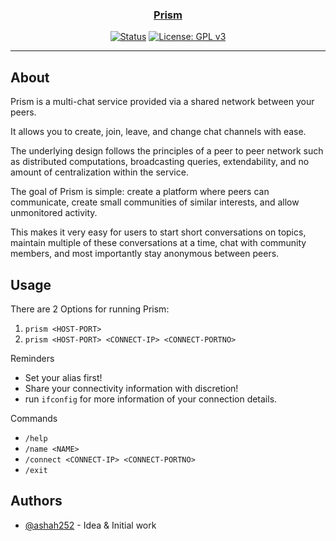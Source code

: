 <p align="center">
  <a href="" rel="noopener">
 <!-- <img width=200px height=200px src="https://i.imgur.com/6wj0hh6.jpg" alt="Project logo"></a> -->
</p>

<h3 align="center">Prism</h3>

<div align="center">

[![Status](https://img.shields.io/badge/status-active-success.svg)]()
[![License: GPL v3](https://img.shields.io/badge/License-GPLv3-blue.svg)](/LICENSE)

</div>

---

## About

Prism is a multi-chat service provided via a shared network between your peers.

It allows you to create, join, leave, and change chat channels with ease.

The underlying design follows the principles of a peer to peer network such as 
distributed computations, broadcasting queries, extendability, and no amount of centralization within the service.

The goal of Prism is simple: create a platform where peers can communicate, 
create small communities of similar interests, 
and allow unmonitored activity.

This makes it very easy for users to start short conversations on topics,
maintain multiple of these conversations at a time, 
chat with community members, 
and most importantly stay anonymous between peers.


## Usage

There are 2 Options for running Prism:
1) `prism <HOST-PORT>`
2) `prism <HOST-PORT> <CONNECT-IP> <CONNECT-PORTNO>`

Reminders
- Set your alias first!
- Share your connectivity information with discretion!
- run `ifconfig` for more information of your connection details.

Commands
- `/help`
- `/name <NAME>`
- `/connect <CONNECT-IP> <CONNECT-PORTNO>`
- `/exit`

## Authors

- [@ashah252](https://github.com/ashah252) - Idea & Initial work
